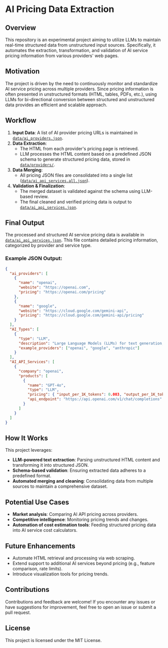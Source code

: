 # AI Pricing Data Extraction

## Overview
This repository is an experimental project aiming to utilize LLMs to maintain real-time structured data from unstructured input sources. Specifically, it automates the extraction, transformation, and validation of AI service pricing information from various providers' web pages.

## Motivation
The project is driven by the need to continuously monitor and standardize AI service pricing across multiple providers. Since pricing information is often presented in unstructured formats (HTML, tables, PDFs, etc.), using LLMs for bi-directional conversion between structured and unstructured data provides an efficient and scalable approach.

## Workflow

1. **Input Data**: A list of AI provider pricing URLs is maintained in [`data/ai_providers.json`](data/ai_providers.json).
2. **Data Extraction**:
   - The HTML from each provider's pricing page is retrieved.
   - LLM processes the HTML content based on a predefined JSON schema to generate structured pricing data, stored in [`data/providers/`](data/providers/).
3. **Data Merging**:
   - All pricing JSON files are consolidated into a single list ([`data/ai_api_services.all.json`](data/ai_api_services.all.json)).
4. **Validation & Finalization**:
   - The merged dataset is validated against the schema using LLM-based review.
   - The final cleaned and verified pricing data is output to [`data/ai_api_services.json`](data/ai_api_services.json).

## Final Output
The processed and structured AI service pricing data is available in [`data/ai_api_services.json`](data/ai_api_services.json?raw=true). This file contains detailed pricing information, categorized by provider and service type.

### Example JSON Output:
```json
{
  "ai_providers": [
    {
      "name": "openai",
      "website": "https://openai.com",
      "pricing": "https://openai.com/pricing"
    },
    {
      "name": "google",
      "website": "https://cloud.google.com/gemini-api",
      "pricing": "https://cloud.google.com/gemini-api/pricing"
    }
  ],
  "AI_Types": [
    {
      "type": "LLM",
      "description": "Large Language Models (LLMs) for text generation, conversation, and reasoning.",
      "example_providers": ["openai", "google", "anthropic"]
    }
  ],
  "AI_API_Services": [
    {
      "company": "openai",
      "products": [
        {
          "name": "GPT-4o",
          "type": "LLM",
          "pricing": { "input_per_1K_tokens": 0.003, "output_per_1K_tokens": 0.015, "currency": "USD" },
          "api_endpoint": "https://api.openai.com/v1/chat/completions"
        }
      ]
    }
  ]
}
```

## How It Works
This project leverages:
- **LLM-powered text extraction**: Parsing unstructured HTML content and transforming it into structured JSON.
- **Schema-based validation**: Ensuring extracted data adheres to a predefined format.
- **Automated merging and cleaning**: Consolidating data from multiple sources to maintain a comprehensive dataset.

## Potential Use Cases
- **Market analysis**: Comparing AI API pricing across providers.
- **Competitive intelligence**: Monitoring pricing trends and changes.
- **Automation of cost estimation tools**: Feeding structured pricing data into AI service cost calculators.

## Future Enhancements
- Automate HTML retrieval and processing via web scraping.
- Extend support to additional AI services beyond pricing (e.g., feature comparison, rate limits).
- Introduce visualization tools for pricing trends.

## Contributions
Contributions and feedback are welcome! If you encounter any issues or have suggestions for improvement, feel free to open an issue or submit a pull request.

## License
This project is licensed under the MIT License.


